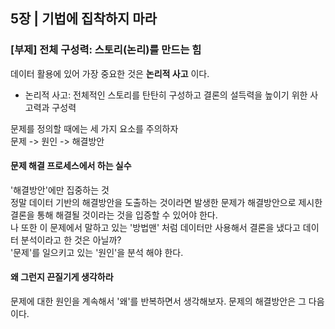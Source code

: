 ## 5장  | 기법에 집착하지 마라
### [부제] 전체 구성력: 스토리(논리)를 만드는 힘

데이터 활용에 있어 가장 중요한 것은 **논리적 사고** 이다.
* 논리적 사고: 전체적인 스토리를 탄탄히 구성하고 결론의 설득력을 높이기 위한 사고력과 구성력

문제를 정의할 때에는 세 가지 요소를 주의하자  
문제 -> 원인 -> 해결방안

#### 문제 해결 프로세스에서 하는 실수
'해결방안'에만 집중하는 것  
정말 데이터 기반의 해결방안을 도출하는 것이라면 발생한 문제가 해결방안으로 제시한 결론을 통해 해결될 것이라는 것을 입증할 수 있어야 한다.  
나 또한 이 문제에서 말하고 있는 '방법맨' 처럼 데이터만 사용해서 결론을 냈다고 데이터 분석이라고 한 것은 아닐까?  
'문제'를 일으키고 있는 '원인'을 분석 해야 한다.

#### 왜 그런지 끈질기게 생각하라
문제에 대한 원인을 계속해서 '왜'를 반복하면서 생각해보자. 문제의 해결방안은 그 다음이다.